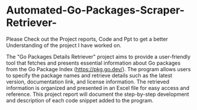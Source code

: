 # Automated-Go-Packages-Scraper-Retriever-

Please Check out the Project reports, Code and Ppt to get a better Understanding of the project I have worked on. 

The "Go Packages Details Retriever" project aims to provide a user-friendly tool that fetches and presents essential information about Go packages from the Go Package Index (https://pkg.go.dev/). The program allows users to specify the package names and retrieve details such as the latest version, documentation link, and license information. The retrieved information is organized and presented in an Excel file for easy access and reference. This project report will document the step-by-step development and description of each code snippet added to the program.
